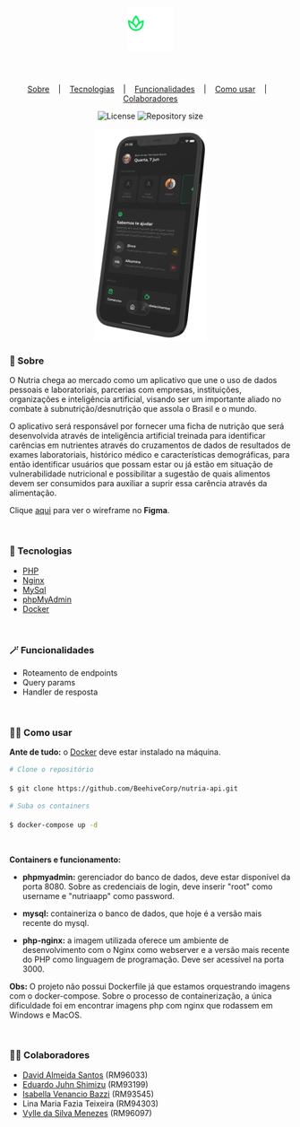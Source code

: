 <br>

<h1 align="center">
  <img alt="Doit.io logo" title="Move.it" src=".github/brand.png" width="80px" />
</h1>

<br>

<p align="center">
  <a href="#-Sobre">Sobre</a>
  &nbsp;&nbsp;&nbsp;|&nbsp;&nbsp;&nbsp;
  <a href="#-Tecnologias">Tecnologias</a>
  &nbsp;&nbsp;&nbsp;|&nbsp;&nbsp;&nbsp;
  <a href="#-Funcionalidades">Funcionalidades</a>
  &nbsp;&nbsp;&nbsp;|&nbsp;&nbsp;&nbsp;
  <a href="#-Como-usar">Como usar</a>
  &nbsp;&nbsp;&nbsp;|&nbsp;&nbsp;&nbsp;
  <a href="#-Colaboradores">Colaboradores</a>
</p>

<p align="center">
  <img alt="License" src="https://img.shields.io/static/v1?label=license&message=MIT&color=000000&labelColor=1A1A1A">
  <img alt="Repository size" src="https://img.shields.io/github/repo-size/Almeida154/move.it?color=000000&labelColor=1A1A1A">
</p>

<p align="center">
  <img alt="Mockup" src=".github/mockup.png" width="200px">
</p>

### 🤳 Sobre

O Nutria chega ao mercado como um aplicativo que une o uso de dados pessoais e laboratoriais, parcerias com empresas, instituições, organizações e inteligência artificial, visando ser um importante aliado no combate à subnutrição/desnutrição que assola o Brasil e o mundo.

O aplicativo será responsável por fornecer uma ficha de nutrição que será desenvolvida através de inteligência artificial treinada para identificar carências em nutrientes através do cruzamentos de dados de resultados de exames laboratoriais, histórico médico e características demográficas, para então identificar usuários que possam estar ou já estão em situação de vulnerabilidade nutricional e possibilitar a sugestão de quais alimentos devem ser consumidos para auxiliar a suprir essa carência através da alimentação.

Clique [aqui](https://www.figma.com/file/xuMhTj8OpK41HE2L8A5ZNM/Beehive-%2B-GS?type=design&node-id=607%3A2&t=UKwFw1JlMsz7MnO8-1) para ver o wireframe no **Figma**.

<br>

### 🚀 Tecnologias

- [PHP](https://www.php.net/)
- [Nginx](https://www.nginx.com/)
- [MySql](https://www.mysql.com/)
- [phpMyAdmin](https://www.phpmyadmin.net/)
- [Docker](https://www.docker.com/)

<br>

### 🪄 Funcionalidades

- Roteamento de endpoints
- Query params
- Handler de resposta

<br>

### 🧑‍💻 Como usar

**Ante de tudo:** o [Docker](https://www.docker.com/) deve estar instalado na máquina.

```bash
# Clone o repositório

$ git clone https://github.com/BeehiveCorp/nutria-api.git
```

```bash
# Suba os containers

$ docker-compose up -d
```

<br>

**Containers e funcionamento:**
<br>

- **phpmyadmin:** gerenciador do banco de dados, deve estar disponível da porta 8080. Sobre as credenciais de login, deve inserir "root" como username e "nutriaapp" como password.

- **mysql:** containeriza o banco de dados, que hoje é a versão mais recente do mysql.

- **php-nginx:** a imagem utilizada oferece um ambiente de desenvolvimento com o Nginx como webserver e a versão mais recente do PHP como linguagem de programação. Deve ser acessível na porta 3000.

**Obs:** O projeto não possui Dockerfile já que estamos orquestrando imagens com o docker-compose. Sobre o processo de containerização, a única dificuldade foi em encontrar imagens php com nginx que rodassem em Windows e MacOS.

<br>

### 🧑‍💻 Colaboradores

- [David Almeida Santos](https://www.linkedin.com/in/almeida154/) (RM96033)
- [Eduardo Juhn Shimizu](https://www.linkedin.com/in/eduardo-shimizu/) (RM93199)
- [Isabella Venancio Bazzi](https://www.linkedin.com/in/isabellabazzi/) (RM93545)
- Lina Maria Fazia Teixeira (RM94303)
- [Vylle da Silva Menezes](https://www.linkedin.com/in/vylle-menezes/) (RM96097)
